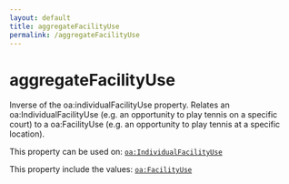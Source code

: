 ```yaml
---
layout: default
title: aggregateFacilityUse
permalink: /aggregateFacilityUse
---
```


# aggregateFacilityUse
Inverse of the oa:individualFacilityUse property. Relates an oa:IndividualFacilityUse (e.g. an opportunity to play tennis on a specific court) to a oa:FacilityUse (e.g. an opportunity to play tennis at a specific location).

This property can be used on: [`oa:IndividualFacilityUse`](https://openactive.io/IndividualFacilityUse)

This property include the values: [`oa:FacilityUse`](https://openactive.io/FacilityUse)
